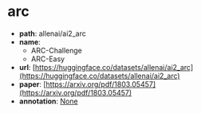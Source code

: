 
# arc
+ **path**: allenai/ai2_arc  
+ **name**: 
    + ARC-Challenge
    + ARC-Easy 
+ **url**: [https://huggingface.co/datasets/allenai/ai2_arc](https://huggingface.co/datasets/allenai/ai2_arc)  
+ **paper**: [https://arxiv.org/pdf/1803.05457](https://arxiv.org/pdf/1803.05457)  
+ **annotation**: [None](None)
